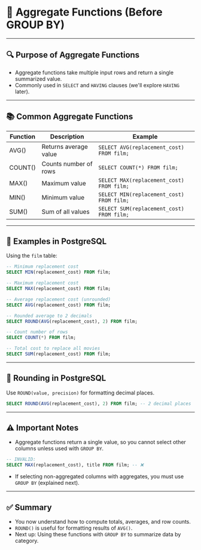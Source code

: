 # 🧠 Aggregate Functions (Before GROUP BY)

---

## 🔍 Purpose of Aggregate Functions

- Aggregate functions take multiple input rows and return a single summarized value.
- Commonly used in `SELECT` and `HAVING` clauses (we'll explore `HAVING` later).

---

## 📚 Common Aggregate Functions

| Function | Description                | Example                                   |
|----------|----------------------------|-------------------------------------------|
| AVG()    | Returns average value      | `SELECT AVG(replacement_cost) FROM film;` |
| COUNT()  | Counts number of rows      | `SELECT COUNT(*) FROM film;`              |
| MAX()    | Maximum value              | `SELECT MAX(replacement_cost) FROM film;` |
| MIN()    | Minimum value              | `SELECT MIN(replacement_cost) FROM film;` |
| SUM()    | Sum of all values          | `SELECT SUM(replacement_cost) FROM film;` |

---

## 🧪 Examples in PostgreSQL

Using the `film` table:

```sql
-- Minimum replacement cost
SELECT MIN(replacement_cost) FROM film;

-- Maximum replacement cost
SELECT MAX(replacement_cost) FROM film;

-- Average replacement cost (unrounded)
SELECT AVG(replacement_cost) FROM film;

-- Rounded average to 2 decimals
SELECT ROUND(AVG(replacement_cost), 2) FROM film;

-- Count number of rows
SELECT COUNT(*) FROM film;

-- Total cost to replace all movies
SELECT SUM(replacement_cost) FROM film;
```

---

## 📝 Rounding in PostgreSQL

Use `ROUND(value, precision)` for formatting decimal places.

```sql
SELECT ROUND(AVG(replacement_cost), 2) FROM film; -- 2 decimal places
```

---

## ⚠️ Important Notes

- Aggregate functions return a single value, so you cannot select other columns unless used with `GROUP BY`.

```sql
-- INVALID:
SELECT MAX(replacement_cost), title FROM film; -- ❌
```

- If selecting non-aggregated columns with aggregates, you must use `GROUP BY` (explained next).

---

## ✅ Summary

- You now understand how to compute totals, averages, and row counts.
- `ROUND()` is useful for formatting results of `AVG()`.
- Next up: Using these functions with `GROUP BY` to summarize data by category.